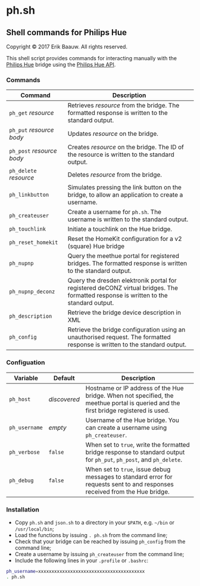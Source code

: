 # ph.sh

## Shell commands for Philips Hue
Copyright © 2017 Erik Baauw. All rights reserved.

This shell script provides commands for interacting manually with the [Philips Hue](http://www2.meethue.com/) bridge using the [Philips Hue API](https://developers.meethue.com/philips-hue-api).

### Commands

Command | Description
-------- | -----------
`ph_get` _resource_ | Retrieves _resource_ from the bridge.  The formatted response is written to the standard output.
`ph_put` _resource_ _body_ | Updates _resource_ on the bridge.
`ph_post` _resource_ _body_ | Creates _resource_ on the bridge.  The ID of the resource is written to the standard output.
`ph_delete` _resource_ | Deletes _resource_ from the bridge.
`ph_linkbutton` | Simulates pressing the link button on the bridge, to allow an application to create a username.
`ph_createuser` | Create a username for `ph.sh`.  The username is written to the standard output.
`ph_touchlink` | Initiate a touchlink on the Hue bridge.
`ph_reset_homekit` | Reset the HomeKit configuration for a v2 (square) Hue bridge
`ph_nupnp` | Query the meethue portal for registered bridges.  The formatted response is written to the standard output.
`ph_nupnp_deconz` | Query the dresden elektronik portal for registered deCONZ virtual bridges.  The formatted response is written to the standard output.
`ph_description` | Retrieve the bridge device description in XML
`ph_config` | Retrieve the bridge configuration using an unauthorised request.  The formatted response is written to the standard output.

### Configuation

Variable | Default | Description
-------- | -------| -----------
`ph_host` | _discovered_ | Hostname or IP address of the Hue bridge.  When not specified, the meethue portal is queried and the first bridge registered is used.
`ph_username` | _empty_ | Username of the Hue bridge.  You can create a username using `ph_createuser`.
`ph_verbose` | `false` | When set to `true`, write the formatted bridge response to standard output for `ph_put`, `ph_post`, and `ph_delete`.
`ph_debug` | `false` | When set to `true`, issue debug messages to standard error for requests sent to and responses received from the Hue bridge.

### Installation

- Copy `ph.sh` and `json.sh` to a directory in your `$PATH`, e.g. `~/bin` or `/usr/local/bin`;
- Load the functions by issuing `. ph.sh` from the command line;
- Check that your bridge can be reached by issuing `ph_config` from the command line;
- Create a username by issuing `ph_createuser` from the command line;
- Include the following lines in your `.profile` or `.bashrc`:
```sh
ph_username=xxxxxxxxxxxxxxxxxxxxxxxxxxxxxxxxxxxxxxxx
. ph.sh
```
